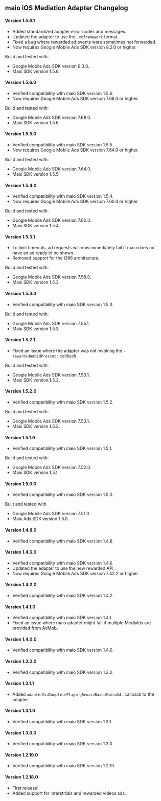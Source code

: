 ## maio iOS Mediation Adapter Changelog

#### Version 1.5.6.1
- Added standardized adapter error codes and messages.
- Updated the adapter to use the `.xcframework` format.
- Fixed a bug where rewarded ad events were sometimes not forwarded.
- Now requires Google Mobile Ads SDK version 8.3.0 or higher.

Build and tested with:
- Google Mobile Ads SDK version 8.3.0.
- Maio SDK version 1.5.6.

#### Version 1.5.6.0
- Verified compatibility with maio SDK version 1.5.6.
- Now requires Google Mobile Ads SDK version 7.68.0 or higher.

Build and tested with:
- Google Mobile Ads SDK version 7.68.0.
- Maio SDK version 1.5.6.

#### Version 1.5.5.0
- Verified compatibility with maio SDK version 1.5.5.
- Now requires Google Mobile Ads SDK version 7.64.0 or higher.

Build and tested with:
- Google Mobile Ads SDK version 7.64.0.
- Maio SDK version 1.5.5.

#### Version 1.5.4.0
- Verified compatibility with maio SDK version 1.5.4.
- Now requires Google Mobile Ads SDK version 7.60.0 or higher.

Build and tested with:
- Google Mobile Ads SDK version 7.60.0.
- Maio SDK version 1.5.4.

#### Version 1.5.3.1
- To limit timeouts, ad requests will now immediately fail if maio does not have an ad ready to be shown.
- Removed support for the i386 architecture.

Build and tested with:
- Google Mobile Ads SDK version 7.58.0.
- Maio SDK version 1.5.3.

#### Version 1.5.3.0
- Verified compatibility with maio SDK version 1.5.3.

Build and tested with:
- Google Mobile Ads SDK version 7.55.1.
- Maio SDK version 1.5.3.

#### Version 1.5.2.1
- Fixed an issue where the adapter was not invoking the `-rewardedAdDidPresent:` callback.

Build and tested with:
- Google Mobile Ads SDK version 7.53.1.
- Maio SDK version 1.5.2.

#### Version 1.5.2.0
- Verified compatibility with maio SDK version 1.5.2.

Build and tested with:
- Google Mobile Ads SDK version 7.53.1.
- Maio SDK version 1.5.2.

#### Version 1.5.1.0
- Verified compatibility with maio SDK version 1.5.1.

Build and tested with:
- Google Mobile Ads SDK version 7.52.0.
- Maio SDK version 1.5.1.

#### Version 1.5.0.0
- Verified compatibility with maio SDK version 1.5.0.

Built and tested with
- Google Mobile Ads SDK version 7.51.0.
- Maio Ads SDK version 1.5.0.

#### Version 1.4.8.0
- Verified compatibility with maio SDK version 1.4.8.

#### Version 1.4.6.0
- Verified compatibility with maio SDK version 1.4.6.
- Updated the adapter to use the new rewarded API.
- Now requires Google Mobile Ads SDK version 7.42.2 or higher.

#### Version 1.4.2.0
- Verified compatibility with maio SDK version 1.4.2.

#### Version 1.4.1.0
- Verified compatibility with maio SDK version 1.4.1.
- Fixed an issue where maio adapter might fail if multiple MediaIds are provided from AdMob.

#### Version 1.4.0.0
- Verified compatibility with maio SDK version 1.4.0.

#### Version 1.3.2.0
- Verified compatibility with maio SDK version 1.3.2.

#### Version 1.3.1.1
- Added `adapterDidCompletePlayingRewardBasedVideoAd:` callback to the adapter.

#### Version 1.3.1.0
- Verified compatibility with maio SDK version 1.3.1.

#### Version 1.3.0.0
- Verified compatibility with maio SDK version 1.3.0.

#### Version 1.2.19.0
- Verified compatibility with maio SDK version 1.2.19.

#### Version 1.2.18.0
- First release!
- Added support for interstitials and rewarded videos ads.
